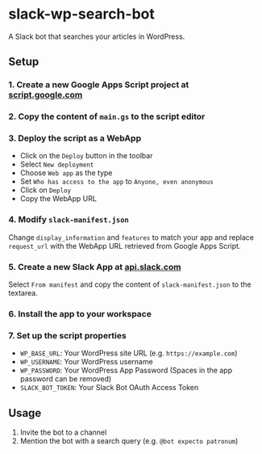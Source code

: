 # slack-wp-search-bot

A Slack bot that searches your articles in WordPress.

## Setup

### 1. Create a new Google Apps Script project at [script.google.com](https://script.google.com)

### 2. Copy the content of `main.gs` to the script editor

### 3. Deploy the script as a WebApp

- Click on the `Deploy` button in the toolbar
- Select `New deployment`
- Choose `Web app` as the type
- Set `Who has access to the app` to `Anyone, even anonymous`
- Click on `Deploy`
- Copy the WebApp URL

### 4. Modify `slack-manifest.json`

Change `display_information` and `features` to match your app and replace `request_url` with the WebApp URL retrieved from Google Apps Script.

### 5. Create a new Slack App at [api.slack.com](https://api.slack.com/apps)

Select `From manifest` and copy the content of `slack-manifest.json` to the textarea.

### 6. Install the app to your workspace

### 7. Set up the script properties

- `WP_BASE_URL`: Your WordPress site URL (e.g. `https://example.com`)
- `WP_USERNAME`: Your WordPress username
- `WP_PASSWORD`: Your WordPress App Password (Spaces in the app password can be removed)
- `SLACK_BOT_TOKEN`: Your Slack Bot OAuth Access Token

## Usage

1. Invite the bot to a channel
2. Mention the bot with a search query (e.g. `@bot expecto patronum`)
